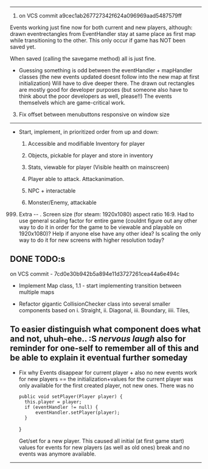 -------------------------------------------------------------------
1. on VCS commit a9cec1ab267727342f624a096969aad5487579ff

Events working just fine now for both current and new players, 
    although: drawn eventrectangles from EventHandler stay at same place as first map while transitioning to the other. This only occur if game has NOT been saved yet. 

When saved (calling the savegame method) all is just fine.

- Guessing something is odd between the eventHandler + mapHandler classes (the new events updated doesnt follow into the new map at first initialization) Will have to dive deeper there. The drawn out rectangles are mostly good for developer purposes (but someone also have to think about the poor developers as well, please!!) 
The events themselvels which are game-critical work.


3. Fix offset between menubuttons responsive on window size
-------------------------------------------------------------------


* Start, implement, in prioritized order from up and down:

    1. Accessible and modifiable Inventory for player
    2. Objects, pickable for player and store in inventory

    3. Stats, viewable for player (Visible health on mainscreen)

    4. Player able to attack. Attackanimation.

    5. NPC + interactable
    
    6. Monster/Enemy, attackable


















999. Extra -- . Screen size (for steam: 1920x1080) aspect ratio 16:9. Had to use general scaling factor for entire game (couldnt figure out any other way to do it in order for the game to be viewable and playable on 1920x1080)? Help if anyone else have any other idea? Is scaling the only way to do it for new screens with higher resolution today? 











DONE TODO:s
-------------------------------------------------------------------
on VCS commit - 7cd0e30b942b5a894e11d3727261cea44a6e494c

* Implement Map class, 
    1.1 - start implementing transition between multiple maps

* Refactor gigantic CollisionChecker class into several smaller components based on 
        i. Straight,
        ii. Diagonal, 
        iii. Boundary, 
        iiii. Tiles,

To easier distinguish what component does what and not, uhuh-ehe.. :S *nervous laugh* also for reminder for one-self to remember all of this and be able to explain it eventual further someday 
-------------------------------------------------------------------

* Fix why Events disappear for current player + also no new events work for new players == the initialization+values for the current player was only available for the first created player, not new ones. There was no

      public void setPlayer(Player player) {
        this.player = player;
        if (eventHandler != null) {
            eventHandler.setPlayer(player);
        }
    }

    Get/set for a new player. This caused all initial (at first game start) values for events for new players (as well as old ones) break and no events was anymore available.

-------------------------------------------------------------------


